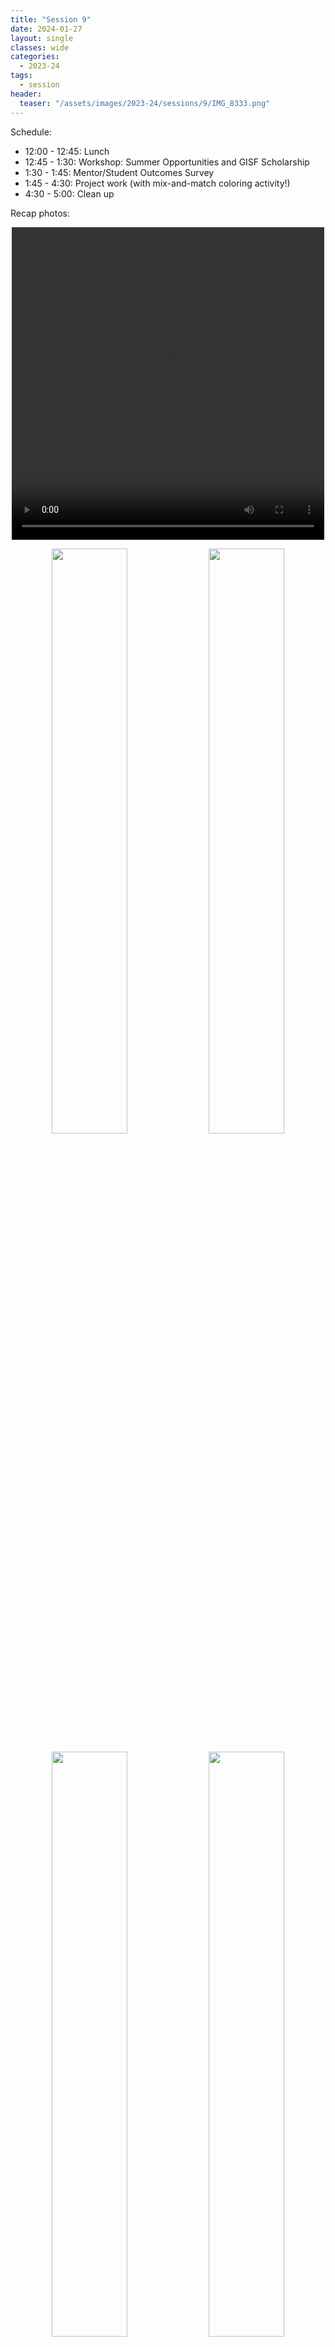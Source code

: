 ```yaml
---
title: "Session 9"
date: 2024-01-27
layout: single
classes: wide
categories:
  - 2023-24
tags:
  - session
header:
  teaser: "/assets/images/2023-24/sessions/9/IMG_8333.png"
---
```


Schedule:
- 12:00 - 12:45: Lunch
- 12:45 - 1:30: Workshop: Summer Opportunities and GISF Scholarship
- 1:30 - 1:45: Mentor/Student Outcomes Survey
- 1:45 - 4:30: Project work (with mix-and-match coloring activity!)
- 4:30 - 5:00: Clean up

Recap photos:
<p align='center'>
   <video width="500px" height="500px" controls="controls">
      <source src="/assets/images/2023-24/sessions/9/IMG_8331.mp4" type="video/mp4" />
   </video>
</p>
<p align="center">
    <img src="/assets/images/2023-24/sessions/9/IMG_8312.png" width="49%" />
    <img src="/assets/images/2023-24/sessions/9/IMG_8330.png" width="49%" />
</p>
<p align="center">
    <img src="/assets/images/2023-24/sessions/9/IMG_8313.png" width="49%" />
    <img src="/assets/images/2023-24/sessions/9/IMG_8317.png" width="49%" />
</p>
<p align="center">
    <img src="/assets/images/2023-24/sessions/9/IMG_8322.png" width="49%" />
    <img src="/assets/images/2023-24/sessions/9/IMG_8323.png" width="49%" />
</p>
<p align="center">
    <img src="/assets/images/2023-24/sessions/9/IMG_8328.png" width="49%" />
    <img src="/assets/images/2023-24/sessions/9/IMG_8335.png" width="49%" />
</p>
<p align="center">
    <img src="/assets/images/2023-24/sessions/9/IMG_8337.png" width="50%" />
</p>